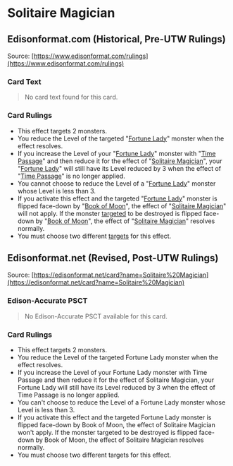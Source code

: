 # Solitaire Magician

## Edisonformat.com (Historical, Pre-UTW Rulings)

Source: [https://www.edisonformat.com/rulings](https://www.edisonformat.com/rulings)

### Card Text

> No card text found for this card.

### Card Rulings

*   This effect targets 2 monsters.
*   You reduce the Level of the targeted "[Fortune Lady](https://yugioh.fandom.com/wiki/Fortune_Lady)" monster when the effect resolves.
*   If you increase the Level of your "[Fortune Lady](https://yugioh.fandom.com/wiki/Fortune_Lady)" monster with "[Time Passage](https://yugioh.fandom.com/wiki/Time_Passage)" and then reduce it for the effect of "[Solitaire Magician](https://yugioh.fandom.com/wiki/Solitaire_Magician)", your "[Fortune Lady](https://yugioh.fandom.com/wiki/Fortune_Lady)" will still have its Level reduced by 3 when the effect of "[Time Passage](https://yugioh.fandom.com/wiki/Time_Passage)" is no longer applied.
*   You cannot choose to reduce the Level of a "[Fortune Lady](https://yugioh.fandom.com/wiki/Fortune_Lady)" monster whose Level is less than 3.
*   If you activate this effect and the targeted "[Fortune Lady](https://yugioh.fandom.com/wiki/Fortune_Lady)" monster is flipped face-down by "[Book of Moon](https://yugioh.fandom.com/wiki/Book_of_Moon)", the effect of "[Solitaire Magician](https://yugioh.fandom.com/wiki/Solitaire_Magician)" will not apply. If the monster [targeted](https://yugioh.fandom.com/wiki/Target) to be destroyed is flipped face-down by "[Book of Moon](https://yugioh.fandom.com/wiki/Book_of_Moon)", the effect of "[Solitaire Magician](https://yugioh.fandom.com/wiki/Solitaire_Magician)" resolves normally.
*   You must choose two different [targets](https://yugioh.fandom.com/wiki/Target) for this effect.

## Edisonformat.net (Revised, Post-UTW Rulings)

Source: [https://edisonformat.net/card?name=Solitaire%20Magician](https://edisonformat.net/card?name=Solitaire%20Magician)

### Edison-Accurate PSCT

> No Edison-Accurate PSCT available for this card.

### Card Rulings

*   This effect targets 2 monsters.
*   You reduce the Level of the targeted Fortune Lady monster when the effect resolves.
*   If you increase the Level of your Fortune Lady monster with Time Passage and then reduce it for the effect of Solitaire Magician, your Fortune Lady will still have its Level reduced by 3 when the effect of Time Passage is no longer applied.
*   You can't choose to reduce the Level of a Fortune Lady monster whose Level is less than 3.
*   If you activate this effect and the targeted Fortune Lady monster is flipped face-down by Book of Moon, the effect of Solitaire Magician won't apply. If the monster targeted to be destroyed is flipped face-down by Book of Moon, the effect of Solitaire Magician resolves normally.
*   You must choose two different targets for this effect.
            